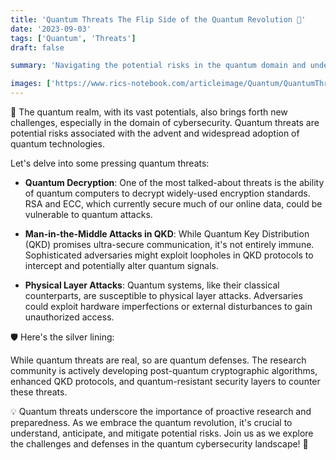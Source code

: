 ```yaml
---
title: 'Quantum Threats The Flip Side of the Quantum Revolution 🚫'
date: '2023-09-03'
tags: ['Quantum', 'Threats']
draft: false

summary: 'Navigating the potential risks in the quantum domain and understanding the defenses against them!'

images: ['https://www.rics-notebook.com/articleimage/Quantum/QuantumThreats.png']
---
```


🚫 The quantum realm, with its vast potentials, also brings forth new challenges, especially in the domain of cybersecurity. Quantum threats are potential risks associated with the advent and widespread adoption of quantum technologies.

Let's delve into some pressing quantum threats:

- **Quantum Decryption**: One of the most talked-about threats is the ability of quantum computers to decrypt widely-used encryption standards. RSA and ECC, which currently secure much of our online data, could be vulnerable to quantum attacks.

- **Man-in-the-Middle Attacks in QKD**: While Quantum Key Distribution (QKD) promises ultra-secure communication, it's not entirely immune. Sophisticated adversaries might exploit loopholes in QKD protocols to intercept and potentially alter quantum signals.

- **Physical Layer Attacks**: Quantum systems, like their classical counterparts, are susceptible to physical layer attacks. Adversaries could exploit hardware imperfections or external disturbances to gain unauthorized access.

🛡️ Here's the silver lining:

While quantum threats are real, so are quantum defenses. The research community is actively developing post-quantum cryptographic algorithms, enhanced QKD protocols, and quantum-resistant security layers to counter these threats.

💡 Quantum threats underscore the importance of proactive research and preparedness. As we embrace the quantum revolution, it's crucial to understand, anticipate, and mitigate potential risks. Join us as we explore the challenges and defenses in the quantum cybersecurity landscape! 🌌
